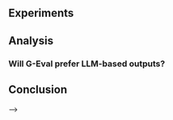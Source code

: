 <!-- ---
title: "[Paper Review] CTRLSum: Towards Generic Controllable Text Summarization (EMNLP 2022)"
date: "2024-04-20"
permalink: /posts/2024/04/CTRLSum Towards Generic Controllable Text Summarization/
tags:
    - Controllable Summarization
    - Query-focused Summarization
use_math: true
---

-ing

원하는 쿼리를 중심으로 요약하기

## Abstract



## Introduction

## Method

<!-- <p align='center'>
    <img width="700" alt="Figure1" src="/images/240324_geval/Figure1.png">
</p> -->



## Experiments



## Analysis

### Will G-Eval prefer LLM-based outputs?


## Conclusion
 -->
